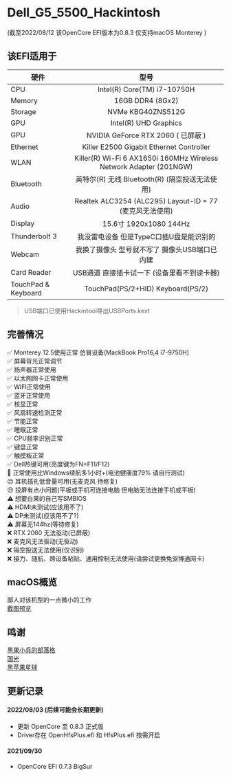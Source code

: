 # Dell_G5_5500_Hackintosh  

(截至2022/08/12 该OpenCore EFI版本为0.8.3 仅支持macOS Monterey )  

## 该EFI适用于
|硬件|型号|
|-|:-------:|
|CPU|Intel(R) Core(TM) i7-10750H|
|Memory|16GB DDR4 (8Gx2)|
|Storage|NVMe KBG40ZNS512G|
|GPU|Intel(R) UHD Graphics|
|GPU|NVIDIA GeForce RTX 2060 ( 已屏蔽 ) |
|Ethernet|Killer E2500 Gigabit Ethernet Controller|
|WLAN|Killer(R) Wi-Fi 6 AX1650i 160MHz Wireless Network Adapter (201NGW)|
|Bluetooth|英特尔(R) 无线 Bluetooth(R) (隔空投送无法使用)|
|Audio|Realtek ALC3254 (ALC295) Layout-ID = 77 (麦克风无法使用)|
|Display|15.6寸 1920x1080 144Hz|
|Thunderbolt 3|我没雷电设备 但是TypeC口插U盘是能识别的|
|Webcam|我换了摄像头 型号就不写了 摄像头USB端口已内建|
|Card Reader|USB通道 直接插卡试一下 (设备里看不到读卡器)|
|TouchPad & Keyboard|TouchPad(PS/2+HID) Keyboard(PS/2)|
>  USB端口已使用Hackintool导出USBPorts.kext

## 完善情况
✅ Monterey 12.5使用正常 仿冒设备(MackBook Pro16,4 i7-9750H)   
✅ 屏幕背光正常调节  
✅ 扬声器正常使用  
✅ 以太网网卡正常使用  
✅ WIFI正常使用  
✅ 蓝牙正常使用  
✅ 核显正常  
✅ 风扇转速检测正常  
✅ 节能正常  
✅ 睡眠正常  
✅ CPU频率识别正常  
✅ 键盘正常  
✅ 触摸板正常  
✅ Dell热键可用(亮度键为FN+F11/F12)  
🤔 正常使用比Windows续航多1小时+(电池健康度79% 请自行测试)  
😔 耳机插孔低音量可用(无麦克风 待修复)  
😔 投屏有点小问题(平板或手机可连接电脑 但电脑无法连接手机或平板)  
⚠️ 想要白果的自己写SMBIOS  
⚠️ HDMI未测试(应该用不了)  
⚠️ DP未测试(应该用不了?)  
⚠️ 屏幕无144hz(等待修复)   
❌ RTX 2060 无法驱动(已屏蔽)  
❌ 麦克风无法驱动(无驱动)  
❌ 隔空投送无法使用(仅识别)  
❌ 接力、随航、跨设备粘贴、通用控制无法使用(请尝试更换免驱博通网卡)


## macOS概览 
鄙人对该机型的一点微小的工作  
[截图预览](Image/Preview.md)

## 鸣谢
[黑果小兵的部落格](https://blog.daliansky.net/)  
[国光](https://www.sqlsec.com/)  
[黑苹果星球](https://heipg.cn/)

## 更新记录

#### 2022/08/03 (后续可能会长期更新)
* 更新 OpenCore 至 0.8.3 正式版
* Driver存在 OpenHfsPlus.efi 和 HfsPlus.efi 按需开启

#### 2021/09/30 
* OpenCore EFI 0.7.3 BigSur
